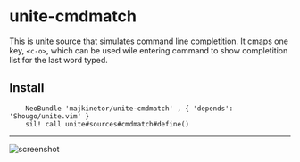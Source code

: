 unite-cmdmatch
==============

This is [unite](https://github.com/Shougo/unite.vim) source that simulates command line completition. It cmaps one key, `<c-o>`, which can be used wile entering command to show completition list for the last word typed.


## Install

```vim
    NeoBundle 'majkinetor/unite-cmdmatch' , { 'depends':  'Shougo/unite.vim' }
    sil! call unite#sources#cmdmatch#define()
```

---

![screenshot](http://s30.postimg.org/tbh1oqmlt/cmd_match.gif)
